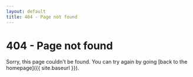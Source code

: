 ```yaml
---
layout: default
title: 404 - Page not found
---
```

404 - Page not found
====================
Sorry, this page couldn't be found. You can try again by going [back to the homepage]({{ site.baseurl }}).
